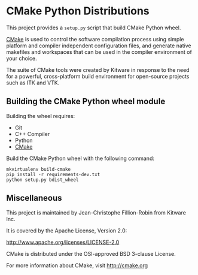 # CMake Python Distributions

This project provides a `setup.py` script that build CMake Python wheel. 

[CMake](http://www.cmake.org) is used to control the software compilation
process using simple platform and compiler independent configuration files, 
and generate native makefiles and workspaces that can be used in the
compiler environment of your choice.

The suite of CMake tools were created by Kitware in response to the need
for a powerful, cross-platform build environment for open-source projects
such as ITK and VTK.

## Building the CMake Python wheel module

Building the wheel requires:
* Git
* C++ Compiler
* Python
* [CMake](https://cmake.org)

Build the CMake Python wheel with the following command:

```
mkvirtualenv build-cmake
pip install -r requirements-dev.txt
python setup.py bdist_wheel
```

## Miscellaneous

This project is maintained by Jean-Christophe Fillion-Robin from Kitware Inc.

It is covered by the Apache License, Version 2.0:

http://www.apache.org/licenses/LICENSE-2.0

CMake is distributed under the OSI-approved BSD 3-clause License.

For more information about CMake, visit http://cmake.org

